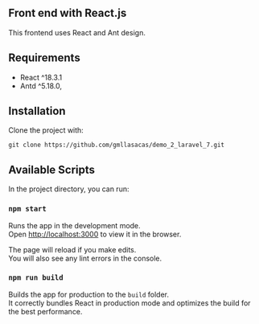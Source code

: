 ## Front end with React.js

This frontend uses React and Ant design.

## Requirements

- React ^18.3.1
- Antd ^5.18.0,

## Installation

Clone the project with:
```
git clone https://github.com/gmllasacas/demo_2_laravel_7.git
```

## Available Scripts

In the project directory, you can run:

### `npm start`

Runs the app in the development mode.\
Open [http://localhost:3000](http://localhost:3000) to view it in the browser.

The page will reload if you make edits.\
You will also see any lint errors in the console.

### `npm run build`

Builds the app for production to the `build` folder.\
It correctly bundles React in production mode and optimizes the build for the best performance.
